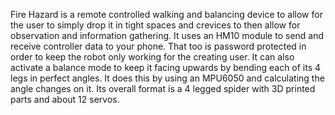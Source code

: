 Fire Hazard is a remote controlled walking and balancing device to allow for the user to simply drop it in tight spaces and crevices to then allow for observation and information gathering. It uses an HM10 module to send and receive controller data to your phone. That too is password protected in order to keep the robot only working for the creating user. It can also activate a balance mode to keep it facing upwards by bending each of its 4 legs in perfect angles. It does this by using an MPU6050 and calculating the angle changes on it. Its overall format is a 4 legged spider with 3D printed parts and about 12 servos.
